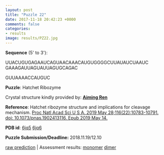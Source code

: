 ```yaml
---
layout: post
title: "Puzzle 22"
date: 2017-11-18 20:42:23 +0000
comments: false
categories: 
- results
image: results/PZ22.jpg
---
```

**Sequence** (5' to 3'): 

UUACUGUGAGAAUCAGUAACAAACAUGUGGGGCUUAUAUCUAAUC
GAAAGAUUAGUAUUAGUGCAGAC

GUUAAAACCAUGUC

**Puzzle**:
Hatchet Ribozyme

Crystal structure kindly provided by: [**Aiming Ren**](https://person.zju.edu.cn/renlab)

**Reference**:
Hatchet ribozyme structure and implications for cleavage mechanism. [Proc Natl Acad Sci U S A. 2019 May 28;116(22):10783-10791. doi: 10.1073/pnas.1902413116. Epub 2019 May 14.](https://www.ncbi.nlm.nih.gov/pubmed/?term=31088965)

**PDB id**: [6jq5](http://www.rcsb.org/pdb/explore/explore.do?structureId=6jq5)  [6jq6](http://www.rcsb.org/pdb/explore/explore.do?structureId=6jq6)

**Puzzle Submission/Deadline:** 2018.11.19/12.10

[raw prediction](https://github.com/rnapuzzles/rnapuzzles.github.io/tree/master/data/PZ22/pdb) &#124; Assessment results: [monomer](/table/2000/01/01/PZ22-3d.html)  [dimer](/table/2000/01/01/PZ22Dimer-3d.html)
